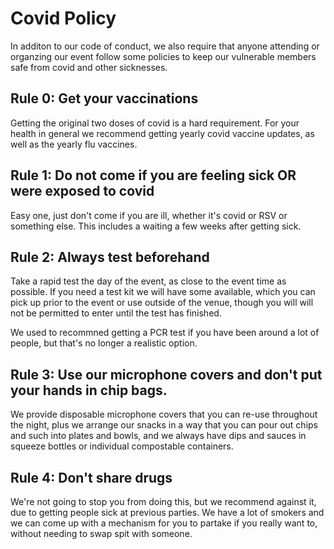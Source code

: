 # Covid Policy

In additon to our code of conduct, we also require that anyone attending or organzing our event follow some policies to keep our vulnerable members safe from covid and other sicknesses.

## Rule 0: Get your vaccinations

Getting the original two doses of covid is a hard requirement. For your health in general we recommend getting yearly covid vaccine updates, as well as the yearly flu vaccines.

## Rule 1: Do not come if you are feeling sick OR were exposed to covid

Easy one, just don't come if you are ill, whether it's covid or RSV or something else. This includes a waiting a few weeks after getting sick.

## Rule 2: Always test beforehand

Take a rapid test the day of the event, as close to the event time as possible. If you need a test kit we will have some available, which you can pick up prior to the event or use outside of the venue, though you will will not be permitted to enter until the test has finished.

We used to recommned getting a PCR test if you have been around a lot of people, but that's no longer a realistic option.

## Rule 3: Use our microphone covers and don't put your hands in chip bags.

We provide disposable microphone covers that you can re-use throughout the night, plus we arrange our snacks in a way that you can pour out chips and such into plates and bowls, and we always have dips and sauces in squeeze bottles or individual compostable containers.

## Rule 4: Don't share drugs

We're not going to stop you from doing this, but we recommend against it, due to getting people sick at previous parties. We have a lot of smokers and we can come up with a mechanism for you to partake if you really want to, without needing to swap spit with someone. 
